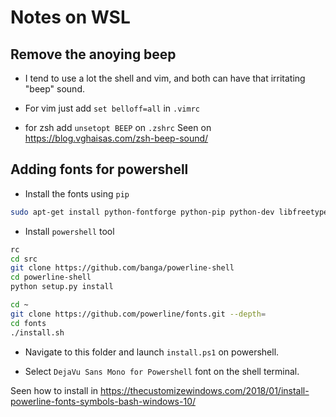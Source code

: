 Notes on WSL
================================================================================

## Remove the anoying beep
* I tend to use a lot the shell and vim, and both can have that irritating
  "beep" sound.

* For vim just add `set belloff=all` in `.vimrc`  
* for zsh add `unsetopt BEEP` on `.zshrc`
  Seen on https://blog.vghaisas.com/zsh-beep-sound/


## Adding fonts for powershell
* Install the fonts using `pip`

```bash
sudo apt-get install python-fontforge python-pip python-dev libfreetype6-dev fonts-powerline
```

* Install `powershell` tool

```bash
rc
cd src
git clone https://github.com/banga/powerline-shell
cd powerline-shell
python setup.py install

cd ~
git clone https://github.com/powerline/fonts.git --depth=
cd fonts
./install.sh
```

* Navigate to this folder and launch `install.ps1` on powershell.

* Select `DejaVu Sans Mono for Powershell` font on the shell terminal.

Seen how to install in https://thecustomizewindows.com/2018/01/install-powerline-fonts-symbols-bash-windows-10/

